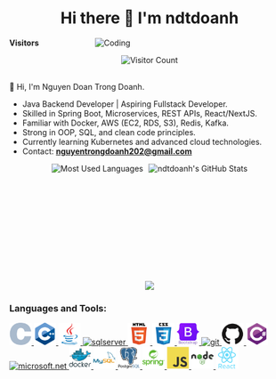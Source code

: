 <h1 align="center">Hi there 👋 I'm ndtdoanh</h1>

<img align="right" alt="Coding" width="350" src="https://camo.githubusercontent.com/2366b34bb903c09617990fb5fff4622f3e941349e846ddb7e73df872a9d21233/68747470733a2f2f63646e2e6472696262626c652e636f6d2f75736572732f3733303730332f73637265656e73686f74732f363538313234332f6176656e746f2e676966">

**Visitors**
<div align="center">
  <img src="https://visitor-badge.laobi.icu/badge?page_id=ndtdoanh" alt="Visitor Count" />
</div>
</br>


👋 Hi, I'm Nguyen Doan Trong Doanh. 
- Java Backend Developer | Aspiring Fullstack Developer.
- Skilled in Spring Boot, Microservices, REST APIs, React/NextJS.
- Familiar with Docker, AWS (EC2, RDS, S3), Redis, Kafka.
- Strong in OOP, SQL, and clean code principles.
- Currently learning Kubernetes and advanced cloud technologies.
- Contact: **nguyentrongdoanh202@gmail.com**
                                                                                                          
<div align="center" style="display: flex; justify-content: center; gap: 10px; flex-wrap: wrap;">
  <img src="https://github-readme-stats.vercel.app/api/top-langs/?username=ndtdoanh&layout=compact&bg_color=FFFFFF" alt="Most Used Languages" style="max-width: 45%; height: 195px;" />
  <img src="https://github-readme-stats.vercel.app/api?username=ndtdoanh&show_icons=true&count_private=true&bg_color=FFFFFF" alt="ndtdoanh's GitHub Stats" style="max-width: 45%; height: 195px;" />
</div>

<p align="center"><img align="center" src="https://github-readme-streak-stats.herokuapp.com/?user=ndtdoanh&%22%20alt=%22ndtdoanh" /></p>

### Languages and Tools:

<p align="left"> 
  <!-- C -->
  <a href="https://www.learn-c.org/" target="_blank" rel="noreferrer">
    <img src="https://raw.githubusercontent.com/devicons/devicon/master/icons/c/c-original.svg" alt="c" width="40" height="40"/>
  </a>

  <!-- C++ -->
  <a href="https://isocpp.org/" target="_blank" rel="noreferrer">
    <img src="https://raw.githubusercontent.com/devicons/devicon/master/icons/cplusplus/cplusplus-original.svg" alt="cplusplus" width="40" height="40"/>
  </a>

  <!-- Java -->
  <a href="https://www.java.com" target="_blank" rel="noreferrer"> 
    <img src="https://raw.githubusercontent.com/devicons/devicon/master/icons/java/java-original.svg" alt="java" width="40" height="40"/> 
  </a> 
  
  <!-- SQL Server -->
  <a href="https://www.microsoft.com/en-us/sql-server" target="_blank" rel="noreferrer">
    <img src="https://www.svgrepo.com/show/303229/microsoft-sql-server-logo.svg" alt="sqlserver" width="40" height="40"/>
  </a>

  <!-- HTML -->
  <a href="https://developer.mozilla.org/en-US/docs/Web/HTML" target="_blank" rel="noreferrer">
    <img src="https://raw.githubusercontent.com/devicons/devicon/master/icons/html5/html5-original-wordmark.svg" alt="html" width="40" height="40"/>
  </a>

  <!-- CSS -->
  <a href="https://developer.mozilla.org/en-US/docs/Web/CSS" target="_blank" rel="noreferrer">
    <img src="https://raw.githubusercontent.com/devicons/devicon/master/icons/css3/css3-original-wordmark.svg" alt="css" width="40" height="40"/>
  </a>

  <!-- Bootstrap -->
  <a href="https://getbootstrap.com" target="_blank" rel="noreferrer">
    <img src="https://raw.githubusercontent.com/devicons/devicon/master/icons/bootstrap/bootstrap-original-wordmark.svg" alt="bootstrap" width="40" height="40"/>
  </a>

  <!-- Git -->
  <a href="https://git-scm.com/" target="_blank" rel="noreferrer">
    <img src="https://www.vectorlogo.zone/logos/git-scm/git-scm-icon.svg" alt="git" width="40" height="40"/>
  </a>

  <!-- GitHub -->
  <a href="https://github.com/" target="_blank" rel="noreferrer">
    <img src="https://raw.githubusercontent.com/devicons/devicon/master/icons/github/github-original.svg" alt="github" width="40" height="40"/>
  </a>

  <!-- C# -->
  <a href="https://learn.microsoft.com/en-us/dotnet/csharp/" target="_blank" rel="noreferrer"> 
    <img src="https://raw.githubusercontent.com/devicons/devicon/master/icons/csharp/csharp-original.svg" alt="csharp" width="40" height="40"/>
  </a> 

  <!-- .NET -->
  <a href="https://dotnet.microsoft.com/" target="_blank" rel="noreferrer">
    <img src="https://upload.wikimedia.org/wikipedia/commons/e/ee/.NET_Core_Logo.svg" alt="microsoft.net" width="40" height="40"/>
  </a>

  <!-- Docker -->
  <a href="https://www.docker.com/" target="_blank" rel="noreferrer">
    <img src="https://raw.githubusercontent.com/devicons/devicon/master/icons/docker/docker-original-wordmark.svg" alt="docker" width="40" height="40"/>
  </a>

  <!-- MySQL -->
  <a href="https://www.mysql.com/" target="_blank" rel="noreferrer">
    <img src="https://raw.githubusercontent.com/devicons/devicon/master/icons/mysql/mysql-original-wordmark.svg" alt="mysql" width="40" height="40"/>
  </a>

  <!-- PostgreSQL -->
  <a href="https://www.postgresql.org" target="_blank" rel="noreferrer">
    <img src="https://raw.githubusercontent.com/devicons/devicon/master/icons/postgresql/postgresql-original-wordmark.svg" alt="postgresql" width="40" height="40"/>
  </a>

  <!-- Spring Boot -->
  <a href="https://spring.io/projects/spring-boot" target="_blank" rel="noreferrer"> 
    <img src="https://raw.githubusercontent.com/devicons/devicon/master/icons/spring/spring-original-wordmark.svg" alt="springboot" width="40" height="40"/>
  </a>

  <!-- JavaScript -->
  <a href="https://developer.mozilla.org/en-US/docs/Web/JavaScript" target="_blank" rel="noreferrer">
    <img src="https://raw.githubusercontent.com/devicons/devicon/master/icons/javascript/javascript-original.svg" alt="javascript" width="40" height="40"/>
  </a>

  <!-- Node.js -->
  <a href="https://nodejs.org" target="_blank" rel="noreferrer">
    <img src="https://raw.githubusercontent.com/devicons/devicon/master/icons/nodejs/nodejs-original-wordmark.svg" alt="nodejs" width="40" height="40"/>
  </a>

  <!-- React -->
  <a href="https://reactjs.org/" target="_blank" rel="noreferrer">
    <img src="https://raw.githubusercontent.com/devicons/devicon/master/icons/react/react-original-wordmark.svg" alt="reactjs" width="40" height="40"/>
  </a>


</p>

